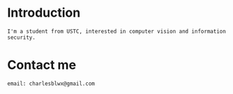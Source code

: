 # Introduction
```
I'm a student from USTC, interested in computer vision and information security.
```

# Contact me
```
email: charlesblwx@gmail.com
```
